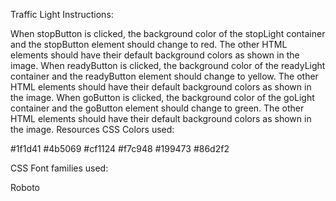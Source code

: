Traffic Light
Instructions:

When stopButton is clicked, the background color of the stopLight container and the stopButton element should change to red. The other HTML elements should have their default background colors as shown in the image.
When readyButton is clicked, the background color of the readyLight container and the readyButton element should change to yellow. The other HTML elements should have their default background colors as shown in the image.
When goButton is clicked, the background color of the goLight container and the goButton element should change to green. The other HTML elements should have their default background colors as shown in the image.
Resources
CSS Colors used:

#1f1d41
#4b5069
#cf1124
#f7c948
#199473
#86d2f2

CSS Font families used:

Roboto

